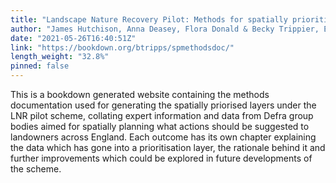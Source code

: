 ```yaml
---
title: "Landscape Nature Recovery Pilot: Methods for spatially prioritisating outcomes under the pilot LNR scheme."
author: "James Hutchison, Anna Deasey, Flora Donald & Becky Trippier, Ecosystems Analysis, Joint Nature Conservation Committee (JNCC)"
date: "2021-05-26T16:40:51Z"
link: "https://bookdown.org/btripps/spmethodsdoc/"
length_weight: "32.8%"
pinned: false
---
```


This is a bookdown generated website containing the methods documentation used for generating the spatially priorised layers under the LNR pilot scheme, collating expert information and data from Defra group bodies aimed for spatially planning what actions should be suggested to landowners across England. Each outcome has its own chapter explaining the data which has gone into a prioritisation layer, the rationale behind it and further improvements which could be explored in future developments of the scheme.
